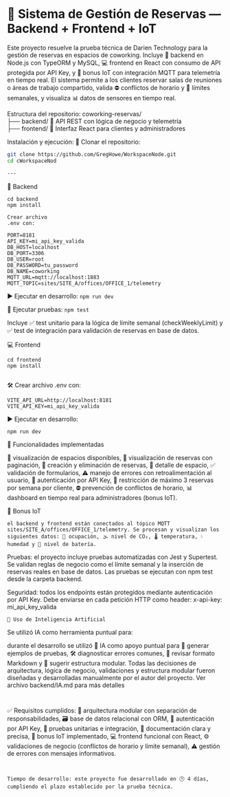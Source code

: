 # 🧭 Sistema de Gestión de Reservas — Backend + Frontend + IoT

Este proyecto resuelve la prueba técnica de Darien Technology para la gestión de reservas en espacios de coworking. Incluye 📘 backend en Node.js con TypeORM y MySQL, 💻 frontend en React con consumo de API protegida por API Key, y 📡 bonus IoT con integración MQTT para telemetría en tiempo real. El sistema permite a los clientes reservar salas de reuniones o áreas de trabajo compartido, valida ⛔ conflictos de horario y 🚫 límites semanales, y visualiza 📊 datos de sensores en tiempo real.

Estructura del repositorio: coworking-reservas/  
├── backend/ 🧠 API REST con lógica de negocio y telemetría  
├── frontend/ 🎨 Interfaz React para clientes y administradores

Instalación y ejecución: 🔧 Clonar el repositorio:

```bash
git clone https://github.com/GregHowe/WorkspaceNode.git
cd cWorkspaceNod

---
```
📘 Backend
```
cd backend
npm install
```

```
Crear archivo 
.env con:

PORT=8181
API_KEY=mi_api_key_valida
DB_HOST=localhost
DB_PORT=3306
DB_USER=root
DB_PASSWORD=tu_password
DB_NAME=coworking
MQTT_URL=mqtt://localhost:1883
MQTT_TOPIC=sites/SITE_A/offices/OFFICE_1/telemetry

```

▶️ Ejecutar en desarrollo:
```npm run dev```

🧪 Ejecutar pruebas:
```npm test```

Incluye ✅ test unitario para la lógica de límite semanal (checkWeeklyLimit) y ✅ test de integración para validación de reservas en base de datos.


💻 Frontend
```
cd frontend
npm install
```

```
```
🛠️ Crear archivo .env con:
```
VITE_API_URL=http://localhost:8181
VITE_API_KEY=mi_api_key_valida

```

▶️ Ejecutar en desarrollo:
```
npm run dev
```

🧩 Funcionalidades implementadas

📌 visualización de espacios disponibles, 📌 visualización de reservas con paginación, 📌 creación y eliminación de reservas, 📌 detalle de espacio, ✅ validación de formularios, ⚠️ manejo de errores con retroalimentación al usuario, 🔐 autenticación por API Key, 🚫 restricción de máximo 3 reservas por semana por cliente, ⛔ prevención de conflictos de horario, 📊 dashboard en tiempo real para administradores (bonus IoT).



📡 Bonus IoT
```
el backend y frontend están conectados al tópico MQTT sites/SITE_A/offices/OFFICE_1/telemetry. Se procesan y visualizan los siguientes datos: 👥 ocupación, 🌫️ nivel de CO₂, 🌡️ temperatura, 💧 humedad y 🔋 nivel de batería.
```
Pruebas: el proyecto incluye pruebas automatizadas con Jest y Supertest. Se validan reglas de negocio como el límite semanal y la inserción de reservas reales en base de datos. Las pruebas se ejecutan con npm test desde la carpeta backend.

Seguridad: todos los endpoints están protegidos mediante autenticación por API Key. Debe enviarse en cada petición HTTP como header: x-api-key: mi_api_key_valida

```
🧠 Uso de Inteligencia Artificial
```
Se utilizó IA como herramienta puntual para:

 durante el desarrollo se utilizó 🤖 IA como apoyo puntual para 🧪 generar ejemplos de pruebas, 🛠️ diagnosticar errores comunes, 📝 revisar formato Markdown y 🧠 sugerir estructura modular. Todas las decisiones de arquitectura, lógica de negocio, validaciones y estructura modular fueron diseñadas y desarrolladas manualmente por el autor del proyecto. Ver archivo backend/IA.md para más detalles
```


```
✅ Requisitos cumplidos: 🧱 arquitectura modular con separación de responsabilidades, 🗃️ base de datos relacional con ORM, 🔐 autenticación por API Key, 🧪 pruebas unitarias e integración, 📄 documentación clara y precisa, 📡 bonus IoT implementado, 💻 frontend funcional con React, ⚙️ validaciones de negocio (conflictos de horario y límite semanal), ⚠️ gestión de errores con mensajes informativos.
```


Tiempo de desarrollo: este proyecto fue desarrollado en 🕒 4 días, cumpliendo el plazo establecido por la prueba técnica.

